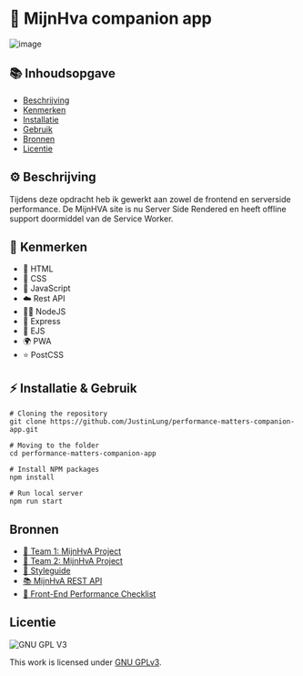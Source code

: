 # 🏫 MijnHva companion app

![image](https://user-images.githubusercontent.com/30351629/167705165-35bcde90-9c22-4361-979e-1b7a195df495.png)

## 📚 Inhoudsopgave  

- [Beschrijving](#beschrijving)
- [Kenmerken](#kenmerken)
- [Installatie](#installatie)
- [Gebruik](#gebruik)
- [Bronnen](#bronnen)
- [Licentie](#licentie)

## ⚙ Beschrijving  

Tijdens deze opdracht heb ik gewerkt aan zowel de frontend en serverside performance. De MijnHVA site is nu Server Side Rendered en heeft offline support doormiddel van de Service Worker.

## 🧶 Kenmerken  
* 📄 HTML
* 📄 CSS
* 🚀 JavaScript
* ☁️ Rest API
* 🧑‍💻 NodeJS
* 🚂 Express
* 🍰 EJS
* 🌍 PWA
* ⭐ PostCSS

## ⚡ Installatie & Gebruik  
```
# Cloning the repository
git clone https://github.com/JustinLung/performance-matters-companion-app.git

# Moving to the folder
cd performance-matters-companion-app

# Install NPM packages
npm install

# Run local server
npm run start
```

## Bronnen  
- [👫 Team 1: MijnHvA Project](https://github.com/boudewijnbout/mijnhvastudent-companion-startpage-autonomous)
- [👬 Team 2: MijnHvA Project](https://github.com/DaanKorver/keep-users-in-control-mijnhvastudent-companion)
- [🎨 Styleguide](https://www.figma.com/file/xKeoqRHU91N7f1n43TCtV5/MijnHvA_design_Course_FrontEndDD?node-id=0%3A1)
- [📚 MijnHvA REST API](https://github.com/fdnd-apis/mijnhva)
- [🥞 Front-End Performance Checklist](https://www.smashingmagazine.com/2021/01/front-end-performance-2021-free-pdf-checklist/)

## Licentie  

![GNU GPL V3](https://www.gnu.org/graphics/gplv3-127x51.png)

This work is licensed under [GNU GPLv3](./LICENSE).
